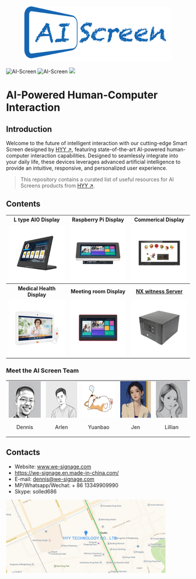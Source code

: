 
<p align = "center">
  <a href="http://www.we-signage.com">
  <img src="./Documents/img/AI_Screen.png" height="150" />
  </a>
</p>



<p>
<img alt="AI-Screen" src="https://img.shields.io/github/stars/industrialtablet/AI-Screen?style=social&label=Star&maxAge=2592000"/>
<img alt="AI-Screen" src="https://img.shields.io/badge/GitHub-AI%20Screen-5674dd.svg?style=flat?style=flat-square&logo=GitHub">
<img at = "AI-Screen" src="https://img.shields.io/badge/Google-AI%20Screen-4c86ea.svg?style=flat?style=flat-square&logo=Android">
</p> 

# AI-Powered Human-Computer Interaction


## Introduction
Welcome to the future of intelligent interaction with our cutting-edge Smart Screen designed by [HYY ↗](https://www.we-signage.com), featuring state-of-the-art AI-powered human-computer interaction capabilities. Designed to seamlessly integrate into your daily life, these devices leverages advanced artificial intelligence to provide an intuitive, responsive, and personalized user experience.
> This repository contains a curated list of useful resources for AI Screens products from [HYY ↗](https://www.we-signage.com).

## Contents


<table textalign="center">
  <tr>
    <th>L type AIO Display</th>
    <th>Raspberry Pi Display</th>
    <th><a  href="https://github.com/industrialtablet/AI-Screen/tree/main/Documents/Products/all-in-one" style="text-decoration: none;">Commerical Display</a></th>
  </tr>
  <tr>
  <tr>
    <td width="33.33%"><img src="./Documents/img/main_p_1.jpg" width="100%" height="auto"/></td>
     <td width="33.33%"><img src="./Documents/img/main_p_2.jpg" width="100%" height="auto"/></td>
      <td width="33.33%"><a href="https://github.com/industrialtablet/AI-Screen/tree/main/Documents/Products/all-in-one"><img src="./Documents/img/main_p_3.jpg" width="100%" height="auto"/></a></td>
  </tr>
  <!-- <tr>
    <td><img src="./Documents/img/main_p_1.jpg"/></td>
    <td><a href="https://github.com/industrialtablet/AI-Screen/tree/main/Documents/Products/all-in-one">Conference all-in-one machine</a></td>
    <td><a href="https://github.com/industrialtablet/AI-Screen/tree/main/Documents/Products/all-in-one"><img src="./Documents/Products/all-in-one/img/all-in-one-2.jpg" alt="all-in-one" width="auto" height="200"/></a></td>
  </tr> -->
  <tr>
    <th>Medical Health Display</th>
    <th>Meeting room Display</th>
    <th><a href="https://github.com/industrialtablet/AI-Screen/tree/main/Documents/Products/box">NX witness Server</a></th>
  </tr>
   <tr>
    <td width="33.33%"><img src="./Documents/img/main_p_4.jpg" width="100%" height="auto"/></td>
     <td width="33.33%"><img src="./Documents/img/main_p_5.jpg" width="100%" height="auto"/></td>
      <td width="33.33%"><a href="https://github.com/industrialtablet/AI-Screen/tree/main/Documents/Products/box"><img src="./Documents/img/main_p_6.jpg" width="100%" height="auto"/></a></td>
  </tr>
  <!-- <tr>
    <td>Bar Screen</td>
    <td><a href="https://github.com/industrialtablet/AI-Screen/tree/main/Documents/Products/bar-screen">Bar Screen</a></td>
    <td><a href="https://github.com/industrialtablet/AI-Screen/tree/main/Documents/Products/bar-screen"><img src="./Documents/Products/bar-screen/img/img_bar_1.jpg" alt="bar screen" width="auto"  height="200" style="vertical-align: middle;"/></a></td>
  </tr> -->
  
</table>

<!-- - [AI-Powered Human-Computer Interaction](#ai-powered-human-computer-interaction)
  - [Introduction](#introduction)
  - [Contents](#contents)
  - [Meet the AI Screen Team](#meet-the-ai-screen-team)
  - [AI Screen Projects](#ai-screen-projects)
  - [Contacts](#contacts) -->

### Meet the AI Screen Team
<table>
  <tr>
    <td>
      <img src="./Documents/img/Dennis2.png" width="100" height="100"/>
      <p align="center">Dennis</p>
    </td>
    <td>
      <img src="./Documents/img/arlen.jpg" width="100" height="100"/>
      <p align="center">Arlen</p>
    </td>
    <td>
      <img src="./Documents/img/yuanbao.png" width="100" height="100"/>
      <p align="center">Yuanbao</p>
    </td>
    <td>
      <img src="./Documents/img/Jen.jpg" width="100" height="100"/>
      <p align="center">Jen</p>
    </td>
    <td>
      <img src="./Documents/img/Lillian.jpg" width="100" height="100"/>
      <p align="center">Lillian</p>
    </td>
  </tr>
</table>


## Contacts

- Website: www.we-signage.com
- https://we-signage.en.made-in-china.com/
- E-mail: dennis@we-signage.com
- MP/Whatsapp/Wechat: + 86 13349909990
- Skype: solled686

<p >
  <a href="http://www.we-signage.com">
  <img src="./Documents/img/map.jpg" height="200" />
  </a>
</p>
